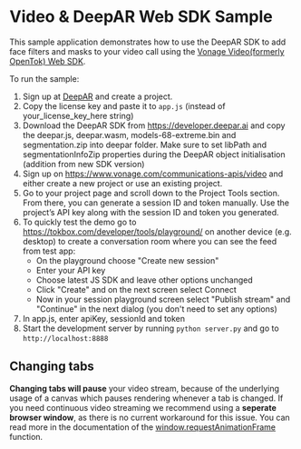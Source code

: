 # Video & DeepAR Web SDK Sample

This sample application demonstrates how to use the DeepAR SDK to add face filters and masks to your video call using the [Vonage Video(formerly OpenTok) Web SDK](https://tokbox.com/developer/sdks/js/).

To run the sample:

1) Sign up at [DeepAR](https://developer.deepar.ai) and create a project.
2) Copy the license key and paste it to `app.js` (instead of your_license_key_here string)
3) Download the DeepAR SDK from https://developer.deepar.ai and copy the deepar.js, deepar.wasm, models-68-extreme.bin and segmentation.zip into deepar folder. Make sure to set libPath and segmentationInfoZip properties during the DeepAR object initialisation (addition from new SDK version)
4) Sign up on https://www.vonage.com/communications-apis/video and either create a new project or use an existing project.
5) Go to your project page and scroll down to the Project Tools section. From there, you can generate a session ID and token manually. Use the project’s API key along with the session ID and token you generated.
6) To quickly test the demo go to https://tokbox.com/developer/tools/playground/ on another device (e.g. desktop) to create a conversation room where you can see the feed from test app:
	- On the playground choose "Create new session"
	- Enter your API key
	- Choose latest JS SDK and leave other options unchanged
	- Click "Create" and on the next screen select Connect
	- Now in your session playground screen select "Publish stream" and "Continue" in the next dialog (you don't need to set any options)
7) In app.js, enter apiKey, sessionId and token
8) Start the development server by running `python server.py` and go to `http://localhost:8888`

## Changing tabs
**Changing tabs will pause** your video stream, because of the underlying usage of a canvas which pauses rendering whenever a tab is changed. If you need continuous video streaming we recommend using a **seperate browser window**, as there is no current workaround for this issue. You can read more in the documentation of the [window.requestAnimationFrame](https://developer.mozilla.org/en-US/docs/Web/API/window/requestAnimationFrame) function.